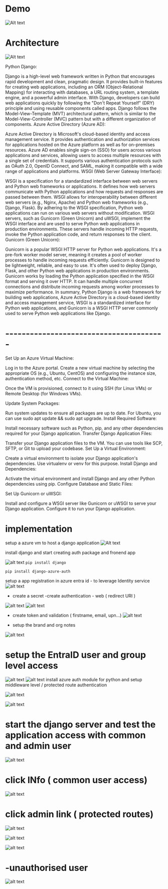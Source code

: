 
# Demo

![Alt text](<EntraID Auth_django.gif>)


# Architecture
 
![Alt text](image-19.png)

Python Django:

Django is a high-level web framework written in Python that encourages rapid development and clean, pragmatic design. It provides built-in features for creating web applications, including an ORM (Object-Relational Mapping) for interacting with databases, a URL routing system, a template engine, and a powerful admin interface.
With Django, developers can build web applications quickly by following the "Don't Repeat Yourself" (DRY) principle and using reusable components called apps.
Django follows the Model-View-Template (MVT) architectural pattern, which is similar to the Model-View-Controller (MVC) pattern but with a different organization of components.
Azure Active Directory (Azure AD):

Azure Active Directory is Microsoft's cloud-based identity and access management service. It provides authentication and authorization services for applications hosted on the Azure platform as well as for on-premises resources.
Azure AD enables single sign-on (SSO) for users across various applications and services, allowing users to access multiple resources with a single set of credentials.
It supports various authentication protocols such as OAuth 2.0, OpenID Connect, and SAML, making it compatible with a wide range of applications and platforms.
WSGI (Web Server Gateway Interface):

WSGI is a specification for a standardized interface between web servers and Python web frameworks or applications. It defines how web servers communicate with Python applications and how requests and responses are passed between them.
WSGI allows for interoperability between different web servers (e.g., Nginx, Apache) and Python web frameworks (e.g., Django, Flask). By adhering to the WSGI specification, Python web applications can run on various web servers without modification.
WSGI servers, such as Gunicorn (Green Unicorn) and uWSGI, implement the WSGI interface and are used to serve Python web applications in production environments. These servers handle incoming HTTP requests, invoke the Python application code, and return responses to the client.
Gunicorn (Green Unicorn):

Gunicorn is a popular WSGI HTTP server for Python web applications. It's a pre-fork worker model server, meaning it creates a pool of worker processes to handle incoming requests efficiently.
Gunicorn is designed to be lightweight, reliable, and easy to use. It's often used to deploy Django, Flask, and other Python web applications in production environments.
Gunicorn works by loading the Python application specified in the WSGI format and serving it over HTTP. It can handle multiple concurrent connections and distribute incoming requests among worker processes to maximize performance.
In summary, Python Django is a web framework for building web applications, Azure Active Directory is a cloud-based identity and access management service, WSGI is a standardized interface for Python web applications, and Gunicorn is a WSGI HTTP server commonly used to serve Python web applications like Django.



# ---------------------------------------

Set Up an Azure Virtual Machine:

Log in to the Azure portal.
Create a new virtual machine by selecting the appropriate OS (e.g., Ubuntu, CentOS) and configuring the instance size, authentication method, etc.
Connect to the Virtual Machine:

Once the VM is provisioned, connect to it using SSH (for Linux VMs) or Remote Desktop (for Windows VMs).

Update System Packages:

Run system updates to ensure all packages are up to date. For Ubuntu, you can use sudo apt update && sudo apt upgrade.
Install Required Software:

Install necessary software such as Python, pip, and any other dependencies required for your Django application.
Transfer Django Application Files:

Transfer your Django application files to the VM. You can use tools like SCP, SFTP, or Git to upload your codebase.
Set Up a Virtual Environment:

Create a virtual environment to isolate your Django application's dependencies. Use virtualenv or venv for this purpose.
Install Django and Dependencies:

Activate the virtual environment and install Django and any other Python dependencies using pip.
Configure Database and Static Files:
 
Set Up Gunicorn or uWSGI:

Install and configure a WSGI server like Gunicorn or uWSGI to serve your Django application. Configure it to run your Django application.

# implementation

setup a azure vm to host a django application
![Alt text](image-18.png)

install django and start creating auth package and fronend app

![alt text](image-1.png)
`pip install django`

`pip install django-azure-auth`


setup a app registration in azure entra id - to leverage Identity service
![alt text](image-2.png)

 - create a secret
 -create authentication - web ( redirect URI )

 ![alt text](image-3.png)
 ![alt text](image-5.png)
 - create token and validation ( firstname, email, upn...)
![alt text](image-6.png)

- setup the brand and org notes

![alt text](image-4.png)


# setup the EntraID user and group level access
![alt text](image-10.png)
![alt text](image-9.png)
 install azure auth module for python and setup middleware level / protected route authentication

![alt text](image-7.png)


![alt text](image-8.png)

# start the django server and test the application access with common and admin user

![alt text](image-11.png)

# click INfo ( common user access)

![alt text](image-12.png)


# click admin link ( protected routes)

![alt text](image-13.png)

![alt text](image-14.png)

![alt text](image-15.png)

# -unauthorised user
![alt text](image-16.png)


